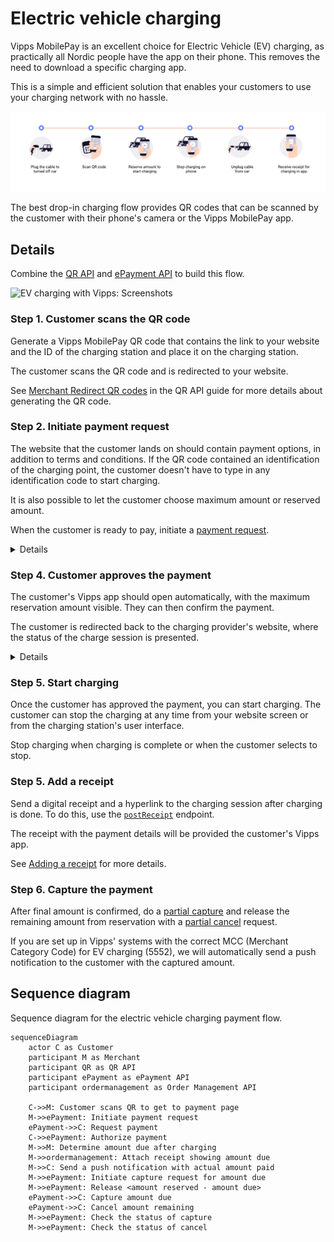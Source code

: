 <!-- START_METADATA
---
title: Electric vehicle charging flow
sidebar_label: Electric vehicle charging
sidebar_position: 80
hide_table_of_contents: true
pagination_next: null
pagination_prev: null
---
END_METADATA -->

# Electric vehicle charging

Vipps MobilePay is an excellent choice for Electric Vehicle (EV) charging, as practically all Nordic people have
the app on their phone. This removes the need to download a specific charging app.

This is a simple and efficient
solution that enables your customers to use your charging network with no hassle.

![EV charging](images/ev-charging-process-icons.png)

The best drop-in charging flow provides QR codes that can be scanned by
the customer with their phone's camera or the Vipps MobilePay app.

## Details

Combine the [QR API](https://developer.vippsmobilepay.com/docs/APIs/qr-api)
and
[ePayment API](https://developer.vippsmobilepay.com/docs/APIs/epayment-api)
to build this flow.

![EV charging with Vipps: Screenshots](images/ev-charging-process-screenshots.png)

### Step 1. Customer scans the QR code

Generate a Vipps MobilePay QR code that contains the link to your website and the ID of the charging station and place it on the charging station.

The customer scans the QR code and is redirected to your website.

See [Merchant Redirect QR codes](https://developer.vippsmobilepay.com/docs/APIs/qr-api/vipps-qr-api#merchant-redirect-qr-codes)
in the QR API guide for more details about generating the QR code.

### Step 2. Initiate payment request

The website that the customer lands on should contain payment options, in addition to terms and conditions. If the QR code contained an identification of the charging point, the customer doesn't have to type in any identification code to start charging.

It is also possible to let the customer choose maximum amount or reserved amount.

When the customer is ready to pay, initiate a
[payment request](https://developer.vippsmobilepay.com/api/epayment#tag/CreatePayments).

<details>
<summary>Details</summary>
<div>

The payment request amount should be large enough to cover the cost of a charging session. It is usually sufficient to reserve an amount between 350 NOK and 500 NOK, but with higher electricity costs, this may change.

If the payment is approved, this amount will be reserved on customer's account. The amount that is unused will be released when they are finished charging.
</div>
</details>

### Step 4. Customer approves the payment

The customer's Vipps app should open automatically, with the maximum reservation amount visible.
They can then confirm the payment.

The customer is redirected back to the charging provider's website, where the status of the charge session is presented.

<details>
<summary>Details</summary>
<div>

To get confirmation that payment was approved, monitor
[webhooks](https://developer.vippsmobilepay.com/docs/APIs/webhooks-api) and
[query the payment](https://developer.vippsmobilepay.com/api/epayment#tag/QueryPayments/operation/getPayment).
Once you know that payment was approved you, can start charging.

</div>
</details>

### Step 5. Start charging

Once the customer has approved the payment, you can start charging.
The customer can stop the charging at any time from your website screen or from the charging station's user interface.

Stop charging when charging is complete or when the customer selects to stop.


### Step 5. Add a receipt

Send a digital receipt and a hyperlink to the charging session after charging is done.
To do this, use the
[`postReceipt`](https://developer.vippsmobilepay.com/api/order-management/#operation/postReceiptV2) endpoint.

The receipt with the payment details will be provided the customer's Vipps app.

See
[Adding a receipt](https://developer.vippsmobilepay.com/docs/APIs/order-management-api/vipps-order-management-api/#adding-a-receipt)
for more details.

### Step 6. Capture the payment

After final amount is confirmed, do a [partial capture](https://developer.vippsmobilepay.com/docs/APIs/epayment-api/operations/capture#partial-capture)
and release the remaining amount from reservation with a [partial cancel](https://developer.vippsmobilepay.com/docs/APIs/epayment-api/operations/cancel#cancel-after-a-partial-capture) request.

If you are set up in Vipps' systems with the correct MCC (Merchant Category Code) for EV charging (5552), we will automatically send a push notification to the customer with the captured amount.


## Sequence diagram

Sequence diagram for the electric vehicle charging payment flow.

``` mermaid
sequenceDiagram
    actor C as Customer
    participant M as Merchant
    participant QR as QR API
    participant ePayment as ePayment API
    participant ordermanagement as Order Management API

    C->>M: Customer scans QR to get to payment page
    M->>ePayment: Initiate payment request
    ePayment->>C: Request payment
    C->>ePayment: Authorize payment
    M->>M: Determine amount due after charging
    M->>ordermanagement: Attach receipt showing amount due
    M->>C: Send a push notification with actual amount paid
    M->>ePayment: Initiate capture request for amount due
    M->>ePayment: Release <amount reserved - amount due>
    ePayment->>C: Capture amount due
    ePayment->>C: Cancel amount remaining
    M->>ePayment: Check the status of capture
    M->>ePayment: Check the status of cancel
```
